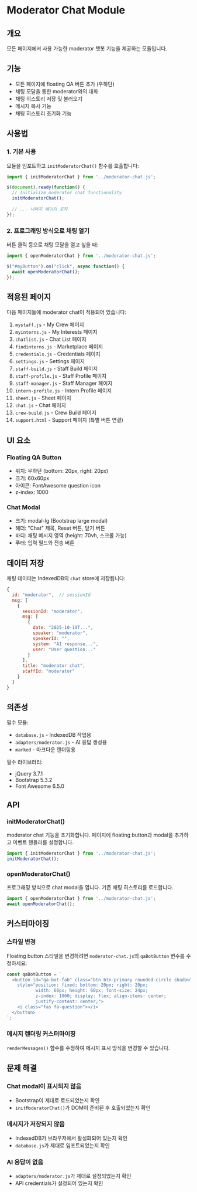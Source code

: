 # Moderator Chat Module

## 개요
모든 페이지에서 사용 가능한 moderator 챗봇 기능을 제공하는 모듈입니다.

## 기능
- 모든 페이지에 floating QA 버튼 추가 (우하단)
- 채팅 모달을 통한 moderator와의 대화
- 채팅 히스토리 저장 및 불러오기
- 메시지 복사 기능
- 채팅 히스토리 초기화 기능

## 사용법

### 1. 기본 사용

모듈을 임포트하고 `initModeratorChat()` 함수를 호출합니다:

```javascript
import { initModeratorChat } from '../moderator-chat.js';

$(document).ready(function() {
  // Initialize moderator chat functionality
  initModeratorChat();
  
  // ... 나머지 페이지 로직
});
```

### 2. 프로그래밍 방식으로 채팅 열기

버튼 클릭 등으로 채팅 모달을 열고 싶을 때:

```javascript
import { openModeratorChat } from '../moderator-chat.js';

$("#myButton").on("click", async function() {
  await openModeratorChat();
});
```

## 적용된 페이지

다음 페이지들에 moderator chat이 적용되어 있습니다:

1. `mystaff.js` - My Crew 페이지
2. `myinterns.js` - My Interests 페이지
3. `chatlist.js` - Chat List 페이지
4. `findinterns.js` - Marketplace 페이지
5. `credentials.js` - Credentials 페이지
6. `settings.js` - Settings 페이지
7. `staff-build.js` - Staff Build 페이지
8. `staff-profile.js` - Staff Profile 페이지
9. `staff-manager.js` - Staff Manager 페이지
10. `intern-profile.js` - Intern Profile 페이지
11. `sheet.js` - Sheet 페이지
12. `chat.js` - Chat 페이지
13. `crew-build.js` - Crew Build 페이지
14. `support.html` - Support 페이지 (특별 버튼 연결)

## UI 요소

### Floating QA Button
- 위치: 우하단 (bottom: 20px, right: 20px)
- 크기: 60x60px
- 아이콘: FontAwesome question icon
- z-index: 1000

### Chat Modal
- 크기: modal-lg (Bootstrap large modal)
- 헤더: "Chat" 제목, Reset 버튼, 닫기 버튼
- 바디: 채팅 메시지 영역 (height: 70vh, 스크롤 가능)
- 푸터: 입력 필드와 전송 버튼

## 데이터 저장

채팅 데이터는 IndexedDB의 `chat` store에 저장됩니다:

```javascript
{
  id: "moderator",  // sessionId
  msg: [
    {
      sessionId: "moderator",
      msg: [
        {
          date: "2025-10-19T...",
          speaker: "moderator",
          speakerId: "",
          system: "AI response...",
          user: "User question..."
        }
      ],
      title: "moderator chat",
      staffId: "moderator"
    }
  ]
}
```

## 의존성

필수 모듈:
- `database.js` - IndexedDB 작업용
- `adapters/moderator.js` - AI 응답 생성용
- `marked` - 마크다운 렌더링용

필수 라이브러리:
- jQuery 3.7.1
- Bootstrap 5.3.2
- Font Awesome 6.5.0

## API

### initModeratorChat()
moderator chat 기능을 초기화합니다. 페이지에 floating button과 modal을 추가하고 이벤트 핸들러를 설정합니다.

```javascript
import { initModeratorChat } from '../moderator-chat.js';
initModeratorChat();
```

### openModeratorChat()
프로그래밍 방식으로 chat modal을 엽니다. 기존 채팅 히스토리를 로드합니다.

```javascript
import { openModeratorChat } from '../moderator-chat.js';
await openModeratorChat();
```

## 커스터마이징

### 스타일 변경
Floating button 스타일을 변경하려면 `moderator-chat.js`의 `qaBotButton` 변수를 수정하세요:

```javascript
const qaBotButton = `
  <button id="qa-bot-fab" class="btn btn-primary rounded-circle shadow" 
    style="position: fixed; bottom: 20px; right: 20px; 
           width: 60px; height: 60px; font-size: 24px; 
           z-index: 1000; display: flex; align-items: center; 
           justify-content: center;">
    <i class="fas fa-question"></i>
  </button>
`;
```

### 메시지 렌더링 커스터마이징
`renderMessages()` 함수를 수정하여 메시지 표시 방식을 변경할 수 있습니다.

## 문제 해결

### Chat modal이 표시되지 않음
- Bootstrap이 제대로 로드되었는지 확인
- `initModeratorChat()`가 DOM이 준비된 후 호출되었는지 확인

### 메시지가 저장되지 않음
- IndexedDB가 브라우저에서 활성화되어 있는지 확인
- `database.js`가 제대로 임포트되었는지 확인

### AI 응답이 없음
- `adapters/moderator.js`가 제대로 설정되었는지 확인
- API credentials가 설정되어 있는지 확인
